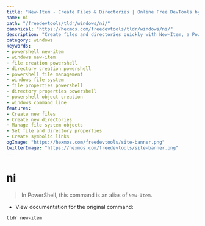 ```yaml
---
title: "New-Item - Create Files & Directories | Online Free DevTools by Hexmos"
name: ni
path: "/freedevtools/tldr/windows/ni/"
canonical: "https://hexmos.com/freedevtools/tldr/windows/ni/"
description: "Create files and directories quickly with New-Item, a PowerShell command alias. Manage file system objects, create new items, and set properties. Free online tool, no registration required."
category: windows
keywords:
- powershell new-item
- windows new-item
- file creation powershell
- directory creation powershell
- powershell file management
- windows file system
- file properties powershell
- directory properties powershell
- powershell object creation
- windows command line
features:
- Create new files
- Create new directories
- Manage file system objects
- Set file and directory properties
- Create symbolic links
ogImage: "https://hexmos.com/freedevtools/site-banner.png"
twitterImage: "https://hexmos.com/freedevtools/site-banner.png"
---
```


# ni

> In PowerShell, this command is an alias of `New-Item`.

- View documentation for the original command:

`tldr new-item`
